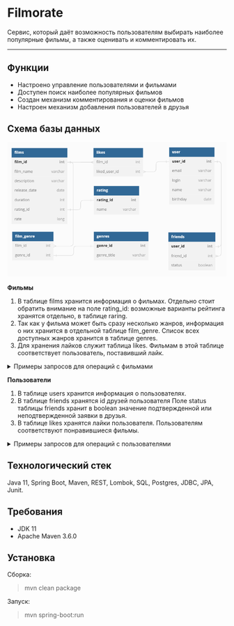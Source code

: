 Filmorate
========================
Сервис, который даёт возможность пользователям выбирать наиболее популярные фильмы, а также оценивать и комментировать их.
***

Функции
-------------------------
* Настроено управление пользователями и фильмами
* Доступен поиск наиболее популярных фильмов
* Создан механизм комментирования и оценки фильмов
* Настроен механизм добавления пользователей в друзья

Схема базы данных
-------------------------

![Схема базы данных](https://raw.githubusercontent.com/dev-Orlov/java-filmorate/add-database/chart_v8.png)

**Фильмы**

1. В таблице films хранится информация о фильмах.
   Отдельно стоит обратить внимание на поле rating_id: возможные варианты рейтинга хранятся отдельно, в таблице raring.
2. Так как у фильма может быть сразу несколько жанров, информация о них хранится в отдельной таблице film_genre.
   Список всех доступных жанров хранится в таблице genres.
3. Для хранения лайков служит таблица likes. Фильмам в этой таблице соответствует пользователь, поставивший
   лайк.

<details>
<summary>Примеры запросов для операций с фильмами</summary>

**getFilm()**
```SQL 
SELECT * 
FROM films 
WHERE film_id = 1;
```

**getAll()** 
```SQL 
SELECT *
FROM film;
```
</details>

**Пользователи**
1. В таблице users хранится информация о пользователях.
2. В таблице friends хранятся id друзей пользователя
   Поле status таблицы friends хранит в boolean значение подтвержденной или неподтвержденной заявки в друзья.
3. В таблице likes хранятся лайки пользователя. Пользователям соответствуют понравившиеся фильмы.

<details>

<summary>Примеры запросов для операций с пользователями</summary>

**getUser()** 

```SQL 
SELECT *
FROM users
WHERE user_id = 1;
```

**getAll()** 

```SQL 
SELECT *
FROM users;
```

**getFriendList()** 

```SQL 
SELECT * 
FROM users AS u 
RIGHT JOIN friends AS f ON u.user_id = f.friend_id 
GROUP BY user_id;
```

</details>

Технологический стек
-------------------------
Java 11, Spring Boot, Maven, REST, Lombok, SQL, Postgres, JDBC, JPA, Junit.

Требования
-------------------------
* JDK 11
* Apache Maven 3.6.0

Установка
-------------------------
Сборка:
>mvn clean package

Запуск:
> mvn spring-boot:run